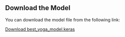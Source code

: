 ## Download the Model

You can download the model file from the following link:

[Download best_yoga_model.keras]([https://drive.google.com/your-file-link-here](https://drive.google.com/file/d/1BVm48AvZA2dx0vjBu_UJW7GzEXOm7b-F/view?usp=sharing))
